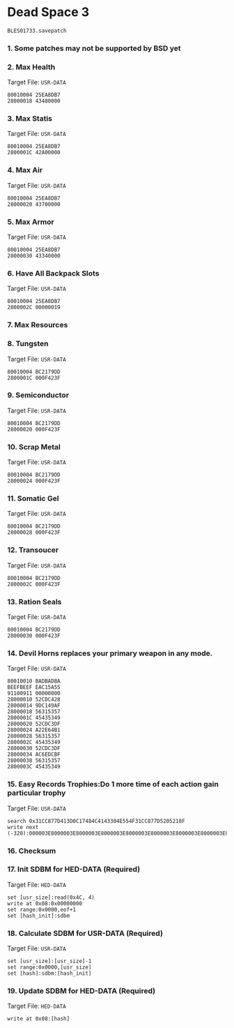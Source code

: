 #  Dead Space 3 

`BLES01733.savepatch`

### 1.  Some patches may not be supported by BSD yet
### 2. Max Health

Target File: `USR-DATA`

```
80010004 25EA8DB7
28000018 43480000
```

### 3. Max Statis

Target File: `USR-DATA`

```
80010004 25EA8DB7
2800001C 42A00000
```

### 4. Max Air

Target File: `USR-DATA`

```
80010004 25EA8DB7
28000020 43700000
```

### 5. Max Armor

Target File: `USR-DATA`

```
80010004 25EA8DB7
28000030 43340000
```

### 6. Have All Backpack Slots

Target File: `USR-DATA`

```
80010004 25EA8DB7
2800002C 00000019
```

### 7. Max Resources
### 8. Tungsten

Target File: `USR-DATA`

```
80010004 BC2179DD
2800001C 000F423F
```

### 9. Semiconductor

Target File: `USR-DATA`

```
80010004 BC2179DD
28000020 000F423F
```

### 10. Scrap Metal

Target File: `USR-DATA`

```
80010004 BC2179DD
28000024 000F423F
```

### 11. Somatic Gel

Target File: `USR-DATA`

```
80010004 BC2179DD
28000028 000F423F
```

### 12. Transoucer

Target File: `USR-DATA`

```
80010004 BC2179DD
2800002C 000F423F
```

### 13. Ration Seals

Target File: `USR-DATA`

```
80010004 BC2179DD
28000030 000F423F
```

### 14. Devil Horns replaces your primary weapon in any mode.

Target File: `USR-DATA`

```
80010010 BADBADBA
BEEFBEEF EAC15A55
91100911 00000000
28000010 52CDC428
28000014 9DC149AF
28000018 56315357
2800001C 45435349
28000020 52CDC3DF
28000024 A22E64B1
28000028 56315357
2800002C 45435349
28000030 52CDC3DF
28000034 AC6EDCBF
28000038 56315357
2800003C 45435349
```

### 15. Easy Records Trophies:Do 1 more time of each action gain particular trophy

Target File: `USR-DATA`

```
search 0x31CC877D413D0C17484C4143304E554F31CC877D5205218F
write next (-320):000003E8000003E8000003E8000003E8000003E8000003E8000003E8000003E8000003E8000003E8000003E8000003E8000003E8000003E8
```

### 16. Checksum
### 17. Init SDBM for HED-DATA (Required)

Target File: `HED-DATA`

```
set [usr_size]:read(0x4C, 4)
write at 0x08:0x00000000
set range:0x0000,eof+1
set [hash_init]:sdbm
```

### 18. Calculate SDBM for USR-DATA (Required)

Target File: `USR-DATA`

```
set [usr_size]:[usr_size]-1
set range:0x0000,[usr_size]
set [hash]:sdbm:[hash_init]
```

### 19. Update SDBM for HED-DATA (Required)

Target File: `HED-DATA`

```
write at 0x08:[hash]
```

